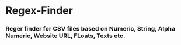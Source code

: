 # Regex-Finder

### Reger finder for CSV files based on Numeric, String, Alpha Numeric, Website URL, FLoats, Texts etc.
